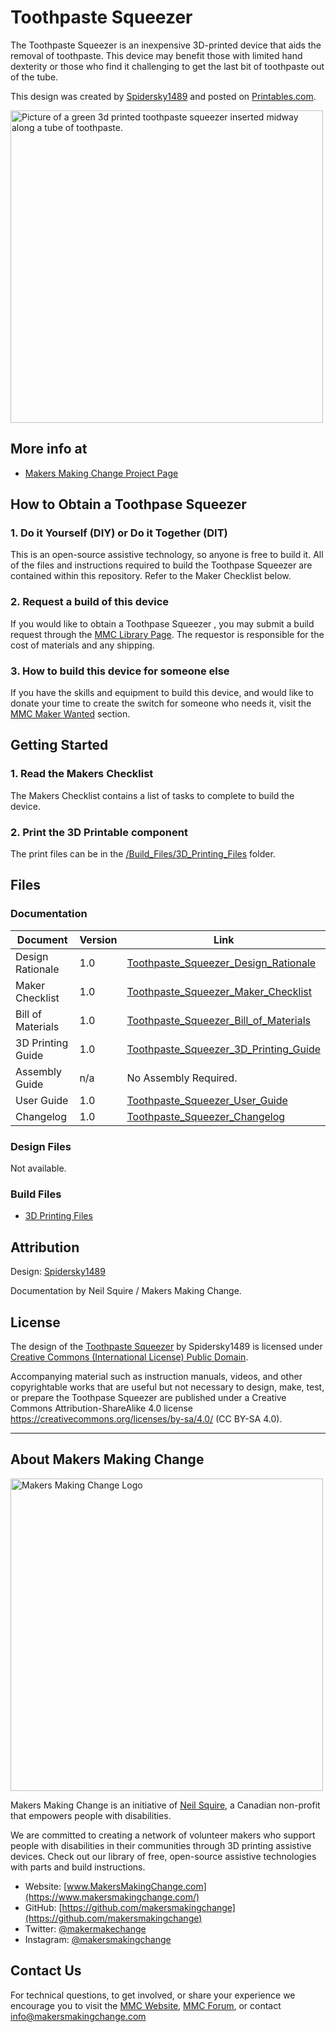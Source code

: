 # Toothpaste Squeezer
The Toothpaste Squeezer is an inexpensive 3D-printed device that aids the removal of toothpaste. This device may benefit those with limited hand dexterity or those who find it challenging to get the last bit of toothpaste out of the tube.

This design was created by [Spidersky1489](https://www.printables.com/social/54495-spidersky1489/about) and posted on [Printables.com](https://www.printables.com/model/26897-toothpaste-squeezer/files).

<img src="Photos/Toothpaste_Squeezer_Operation.jpg" width="500" alt="Picture of a green 3d printed toothpaste squeezer inserted midway along a tube of toothpaste.">

## More info at
- [Makers Making Change Project Page](https://makersmakingchange.com/project/toothpaste-squeezer/)


## How to Obtain a Toothpase Squeezer
### 1. Do it Yourself (DIY) or Do it Together (DIT)

This is an open-source assistive technology, so anyone is free to build it. All of the files and instructions required to build the Toothpase Squeezer are contained within this repository. Refer to the Maker Checklist below.

### 2. Request a build of this device

If you would like to obtain a Toothpase Squeezer , you may submit a build request through the [MMC Library Page](https://makersmakingchange.com/project/toothpaste-squeezer/). The requestor is responsible for the cost of materials and any shipping.

### 3. How to build this device for someone else

If you have the skills and equipment to build this device, and would like to donate your time to create the switch for someone who needs it, visit the [MMC Maker Wanted](https://makersmakingchange.com/maker-wanted/) section.


## Getting Started

### 1. Read the Makers Checklist

The Makers Checklist contains a list of tasks to complete to build the device.

### 2. Print the 3D Printable component

The print files can be in the [/Build_Files/3D_Printing_Files](/Build_Files/3D_Printing/) folder.


## Files
### Documentation
| Document             | Version | Link |
|----------------------|---------|------|
| Design Rationale     | 1.0     | [Toothpaste_Squeezer_Design_Rationale](/Documentation/Toothpaste_Squeezer__Design_Rationale_v1.0.pdf)     |
| Maker Checklist      | 1.0     | [Toothpaste_Squeezer_Maker_Checklist](/Documentation/Toothpaste_Squeezer__Maker_Checklist_v1.0.pdf)     |
| Bill of Materials    | 1.0     | [Toothpaste_Squeezer_Bill_of_Materials](/Documentation/Toothpaste_Squeezer__BOM_v1.0.xlsx)     |
| 3D Printing Guide    | 1.0     | [Toothpaste_Squeezer_3D_Printing_Guide](/Documentation/Toothpaste_Squeezer__3D_Printing_Guide_v1.0.pdf)     |
| Assembly Guide       | n/a     | No Assembly Required.     |
| User Guide           | 1.0     | [Toothpaste_Squeezer_User_Guide](/Documentation/Toothpaste_Squeezer__User_Guide_v1.0.pdf)    |
| Changelog            | 1.0     | [Toothpaste_Squeezer_Changelog](/Documentation/Toothpaste_Squeezer__Changelog_v1.0.pdf)     |

### Design Files
Not available.

### Build Files
 - [3D Printing Files](/Build_Files/3D_Printing)

## Attribution
Design: [Spidersky1489](https://www.printables.com/social/54495-spidersky1489/about)

Documentation by Neil Squire / Makers Making Change.

## License
The design of the [Toothpaste Squeezer](https://www.printables.com/model/26897-toothpaste-squeezer) by Spidersky1489 is licensed under [Creative Commons (International License) Public Domain](http://creativecommons.org/publicdomain/zero/1.0/).

Accompanying material such as instruction manuals, videos, and other copyrightable works that are useful but not necessary to design, make, test, or prepare the Toothpase Squeezer are published under a Creative Commons Attribution-ShareAlike 4.0 license https://creativecommons.org/licenses/by-sa/4.0/ (CC BY-SA 4.0).


---

## About Makers Making Change
<img src="https://www.makersmakingchange.com/wp-content/uploads/logo/mmc_logo.svg" width="500" alt="Makers Making Change Logo">

Makers Making Change is an initiative of [Neil Squire](https://www.neilsquire.ca/), a Canadian non-profit that empowers people with disabilities.

We are committed to creating a network of volunteer makers who support people with disabilities in their communities through 3D printing assistive devices. Check out our library of free, open-source assistive technologies with parts and build instructions.

 - Website: [www.MakersMakingChange.com](https://www.makersmakingchange.com/)
 - GitHub: [https://github.com/makersmakingchange](https://github.com/makersmakingchange)
 - Twitter: [@makermakechange](https://twitter.com/makermakechange)
 - Instagram: [@makersmakingchange](https://www.instagram.com/makersmakingchange)



## Contact Us

For technical questions, to get involved, or share your experience we encourage you to visit the [MMC Website](https://www.makersmakingchange.com/), [MMC Forum](https://makersmakingchange.com/forum), or contact info@makersmakingchange.com
